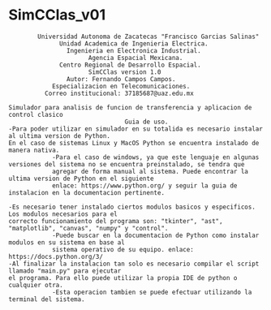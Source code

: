 # SimCClas_v01

            Universidad Autonoma de Zacatecas "Francisco Garcias Salinas"
                  Unidad Academica de Ingenieria Electrica.
                    Ingenieria en Electronica Industrial.
                          Agencia Espacial Mexicana.
                  Centro Regional de Desarrollo Espacial.
                          SimCClas version 1.0 
                    Autor: Fernando Campos Campos.
                Especializacion en Telecomunicaciones.
              Correo institucional: 37185687@uaz.edu.mx

    Simulador para analisis de funcion de transferencia y aplicacion de control clasico
                                    Guia de uso.
    -Para poder utilizar en simulador en su totalida es necesario instalar al ultima version de Python.
    En el caso de sistemas Linux y MacOS Python se encuentra instalado de manera nativa.
                -Para el caso de windows, ya que este lenguaje en algunas versiones del sistema no se encuentra preinstalado, se tendra que 
                agregar de forma manual al sistema. Puede encontrar la ultima version de Python en el siguiente 
                enlace: https://www.python.org/ y seguir la guia de instalacion en la documentacion pertinente.
    
    -Es necesario tener instalado ciertos modulos basicos y especificos. Los modulos necesarios para el
    correcto funcionamiento del programa son: "tkinter", "ast", "matplotlib", "canvas", "numpy" y "control".
                -Puede buscar en la documentacion de Python como instalar modulos en su sistema en base al 
                sistema operativo de su equipo. enlace: https://docs.python.org/3/
    -Al finalizar la instalacion tan solo es necesario compilar el script llamado "main.py" para ejecutar 
    el programa. Para ello puede utilizar la propia IDE de python o cualquier otra.
                -Esta operacion tambien se puede efectuar utilizando la terminal del sistema.
                
                
